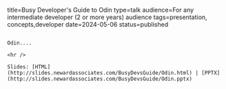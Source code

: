 title=Busy Developer's Guide to Odin
type=talk
audience=For any intermediate developer (2 or more years) audience
tags=presentation, concepts,developer
date=2024-05-06
status=published
~~~~~~

Odin....
    
<hr />

Slides: [HTML](http://slides.newardassociates.com/BusyDevsGuide/Odin.html) | [PPTX](http://slides.newardassociates.com/BusyDevsGuide/Odin.pptx)
